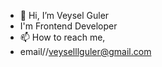- 👋 Hi, I’m Veysel Guler
-  I'm Frontend Developer
- 📫 How to reach me,
- email//veyselllguler@gmail.com

<!---
veysellguler/veysellguler is a ✨ special ✨ repository because its `README.md` (this file) appears on your GitHub profile.
You can click the Preview link to take a look at your changes.
--->
